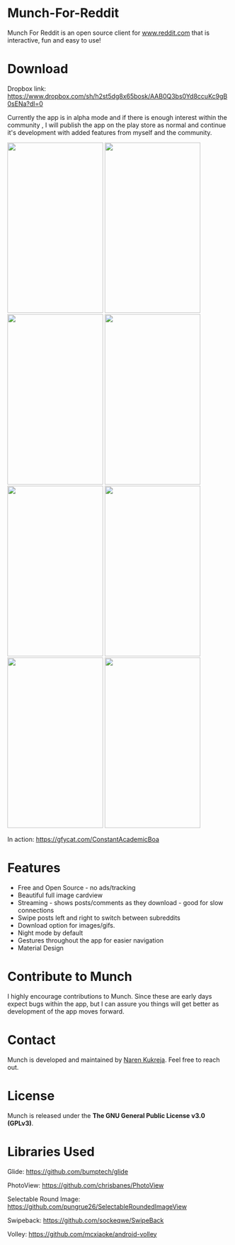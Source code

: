 # Munch-For-Reddit

Munch For Reddit is an open source client for www.reddit.com that is interactive, fun and easy to use!

# Download

Dropbox link: https://www.dropbox.com/sh/h2st5dg8x65bosk/AAB0Q3bs0Yd8ccuKc9gB0sENa?dl=0

Currently the app is in alpha mode and if there is enough interest within the community , I will publish the app on the play store as normal and continue
it's development with added features from myself and the community.

<img src="http://i.imgur.com/nvkQPa0.png" width="216" height="384" />
<img src="http://i.imgur.com/mmXU2aS.png" width="216" height="384" />
<img src="http://i.imgur.com/PSKIGOU.png" width="216" height="384" />
<img src="http://i.imgur.com/3tbSqER.png" width="216" height="384" />
<img src="http://i.imgur.com/rkIwVFF.png" width="216" height="384" />
<img src="http://i.imgur.com/jJ7hU0p.png" width="216" height="384" />
<img src="http://i.imgur.com/akWHTpE.png" width="216" height="384" />
<img src="http://i.imgur.com/29eOooD.jpg" width="216" height="384" />





In action: https://gfycat.com/ConstantAcademicBoa


# Features

* Free and Open Source - no ads/tracking
* Beautiful full image cardview
* Streaming - shows posts/comments as they download - good for slow connections
* Swipe posts left and right to switch between subreddits
* Download option for images/gifs.
* Night mode by default
* Gestures throughout the app for easier navigation
* Material Design

# Contribute to Munch

I highly encourage contributions to Munch. Since these are early days expect bugs within the app, but I can assure you things will get better as development of the app moves forward.

# Contact

Munch is developed and maintained by [Naren Kukreja](https://github.com/narenkukreja). Feel free to reach out.

# License

Munch is released under the **The GNU General Public License v3.0 (GPLv3)**.

# Libraries Used

Glide: https://github.com/bumptech/glide

PhotoView: https://github.com/chrisbanes/PhotoView

Selectable Round Image: https://github.com/pungrue26/SelectableRoundedImageView

Swipeback: https://github.com/sockeqwe/SwipeBack

Volley: https://github.com/mcxiaoke/android-volley
